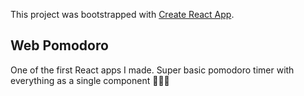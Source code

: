 This project was bootstrapped with [Create React App](https://github.com/facebookincubator/create-react-app).

## Web Pomodoro
One of the first React apps I made.  Super basic pomodoro timer with everything as a single component 🤦🏻‍♂️